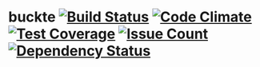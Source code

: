 # buckte [![Build Status](https://travis-ci.org/buckte/buckte.svg?branch=master)](https://travis-ci.org/buckte/buckte) [![Code Climate](https://codeclimate.com/github/buckte/buckte/badges/gpa.svg)](https://codeclimate.com/github/buckte/buckte) [![Test Coverage](https://codeclimate.com/github/buckte/buckte/badges/coverage.svg)](https://codeclimate.com/github/buckte/buckte/coverage) [![Issue Count](https://codeclimate.com/github/buckte/buckte/badges/issue_count.svg)](https://codeclimate.com/github/buckte/buckte) [![Dependency Status](https://gemnasium.com/badges/github.com/buckte/buckte.svg)](https://gemnasium.com/github.com/buckte/buckte)
